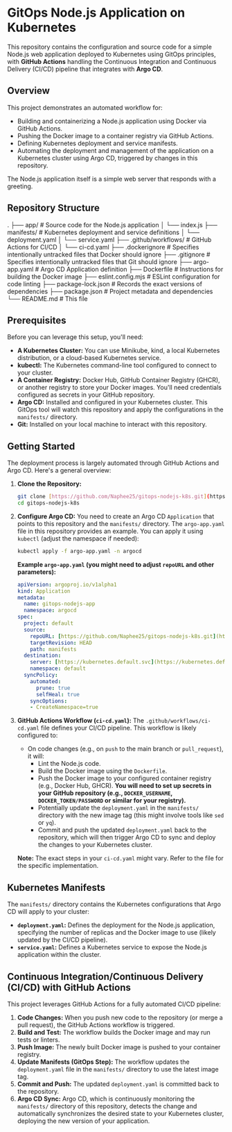 # GitOps Node.js Application on Kubernetes

This repository contains the configuration and source code for a simple Node.js web application deployed to Kubernetes using GitOps principles, with **GitHub Actions** handling the Continuous Integration and Continuous Delivery (CI/CD) pipeline that integrates with **Argo CD**.

## Overview

This project demonstrates an automated workflow for:

* Building and containerizing a Node.js application using Docker via GitHub Actions.
* Pushing the Docker image to a container registry via GitHub Actions.
* Defining Kubernetes deployment and service manifests.
* Automating the deployment and management of the application on a Kubernetes cluster using Argo CD, triggered by changes in this repository.

The Node.js application itself is a simple web server that responds with a greeting.

## Repository Structure
.
├── app/                     # Source code for the Node.js application
│   └── index.js
├── manifests/               # Kubernetes deployment and service definitions
│   └── deployment.yaml
│   └── service.yaml
├── .github/workflows/      # GitHub Actions for CI/CD
│   └── ci-cd.yaml
├── .dockerignore            # Specifies intentionally untracked files that Docker should ignore
├── .gitignore               # Specifies intentionally untracked files that Git should ignore
├── argo-app.yaml            # Argo CD Application definition
├── Dockerfile               # Instructions for building the Docker image
├── eslint.config.mjs        # ESLint configuration for code linting
├── package-lock.json        # Records the exact versions of dependencies
├── package.json             # Project metadata and dependencies
└── README.md                # This file

## Prerequisites

Before you can leverage this setup, you'll need:

* **A Kubernetes Cluster:** You can use Minikube, kind, a local Kubernetes distribution, or a cloud-based Kubernetes service.
* **kubectl:** The Kubernetes command-line tool configured to connect to your cluster.
* **A Container Registry:** Docker Hub, GitHub Container Registry (GHCR), or another registry to store your Docker images. You'll need credentials configured as secrets in your GitHub repository.
* **Argo CD:** Installed and configured in your Kubernetes cluster. This GitOps tool will watch this repository and apply the configurations in the `manifests/` directory.
* **Git:** Installed on your local machine to interact with this repository.

## Getting Started

The deployment process is largely automated through GitHub Actions and Argo CD. Here's a general overview:

1.  **Clone the Repository:**
    ```bash
    git clone [https://github.com/Naphee25/gitops-nodejs-k8s.git](https://github.com/Naphee25/gitops-nodejs-k8s.git)
    cd gitops-nodejs-k8s
    ```

2.  **Configure Argo CD:**
    You need to create an Argo CD `Application` that points to this repository and the `manifests/` directory. The `argo-app.yaml` file in this repository provides an example. You can apply it using `kubectl` (adjust the namespace if needed):
    ```bash
    kubectl apply -f argo-app.yaml -n argocd
    ```

    **Example `argo-app.yaml` (you might need to adjust `repoURL` and other parameters):**
    ```yaml
    apiVersion: argoproj.io/v1alpha1
    kind: Application
    metadata:
      name: gitops-nodejs-app
      namespace: argocd
    spec:
      project: default
      source:
        repoURL: [https://github.com/Naphee25/gitops-nodejs-k8s.git](https://github.com/Naphee25/gitops-nodejs-k8s.git)
        targetRevision: HEAD
        path: manifests
      destination:
        server: [https://kubernetes.default.svc](https://kubernetes.default.svc)
        namespace: default
      syncPolicy:
        automated:
          prune: true
          selfHeal: true
        syncOptions:
        - CreateNamespace=true
    ```

3.  **GitHub Actions Workflow (`ci-cd.yaml`):**
    The `.github/workflows/ci-cd.yaml` file defines your CI/CD pipeline. This workflow is likely configured to:
    * On code changes (e.g., on `push` to the main branch or `pull_request`), it will:
        * Lint the Node.js code.
        * Build the Docker image using the `Dockerfile`.
        * Push the Docker image to your configured container registry (e.g., Docker Hub, GHCR). **You will need to set up secrets in your GitHub repository (e.g., `DOCKER_USERNAME`, `DOCKER_TOKEN/PASSWORD` or similar for your registry).**
        * Potentially update the `deployment.yaml` in the `manifests/` directory with the new image tag (this might involve tools like `sed` or `yq`).
        * Commit and push the updated `deployment.yaml` back to the repository, which will then trigger Argo CD to sync and deploy the changes to your Kubernetes cluster.

    **Note:** The exact steps in your `ci-cd.yaml` might vary. Refer to the file for the specific implementation.

## Kubernetes Manifests

The `manifests/` directory contains the Kubernetes configurations that Argo CD will apply to your cluster:

* **`deployment.yaml`:** Defines the deployment for the Node.js application, specifying the number of replicas and the Docker image to use (likely updated by the CI/CD pipeline).
* **`service.yaml`:** Defines a Kubernetes service to expose the Node.js application within the cluster.

## Continuous Integration/Continuous Delivery (CI/CD) with GitHub Actions

This project leverages GitHub Actions for a fully automated CI/CD pipeline:

1.  **Code Changes:** When you push new code to the repository (or merge a pull request), the GitHub Actions workflow is triggered.
2.  **Build and Test:** The workflow builds the Docker image and may run tests or linters.
3.  **Push Image:** The newly built Docker image is pushed to your container registry.
4.  **Update Manifests (GitOps Step):** The workflow updates the `deployment.yaml` file in the `manifests/` directory to use the latest image tag.
5.  **Commit and Push:** The updated `deployment.yaml` is committed back to the repository.
6.  **Argo CD Sync:** Argo CD, which is continuously monitoring the `manifests/` directory of this repository, detects the change and automatically synchronizes the desired state to your Kubernetes cluster, deploying the new version of your application.

